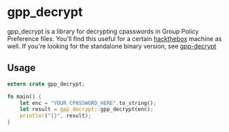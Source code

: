 # gpp_decrypt
gpp_decrypt is a library for decrypting cpasswords in Group Policy Preference files. You'll find this useful for a certain [hackthebox](https://hackthebox.eu) machine as well. If you're looking for the standalone binary version, see [gpp-decrypt](https://github.com/RIckConsole/gpp-decrypt)

## Usage
```rust
extern crate gpp_decrypt;

fn main() {
    let enc = "YOUR_CPASSWORD_HERE".to_string();
    let result = gpp_decrypt::gpp_decrypt(enc);
    println!("{}", result);
}
```

